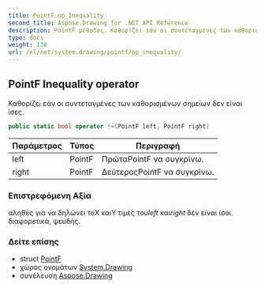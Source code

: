 ```yaml
---
title: PointF.op_Inequality
second_title: Aspose.Drawing for .NET API Reference
description: PointF μέθοδος. Καθορίζει εάν οι συντεταγμένες των καθορισμένων σημείων δεν είναι ίσες.
type: docs
weight: 130
url: /el/net/system.drawing/pointf/op_inequality/
---
```

## PointF Inequality operator

Καθορίζει εάν οι συντεταγμένες των καθορισμένων σημείων δεν είναι ίσες.

```csharp
public static bool operator !=(PointF left, PointF right)
```

| Παράμετρος | Τύπος | Περιγραφή |
| --- | --- | --- |
| left | PointF | ΠρώταPointF να συγκρίνω. |
| right | PointF | ΔεύτεροςPointF να συγκρίνω. |

### Επιστρεφόμενη Αξία

αληθές για να δηλώνει τοX καιY τιμές του*left* και*right* δεν είναι ίσοι. διαφορετικά, ψευδής.

### Δείτε επίσης

* struct [PointF](../)
* χώρος ονομάτων [System.Drawing](../../pointf/)
* συνέλευση [Aspose.Drawing](../../../)


